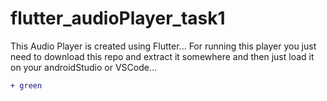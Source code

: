 # flutter_audioPlayer_task1
This Audio Player is created using Flutter...
For running this player you just need to download this repo and extract it somewhere and then just load it on your androidStudio or VSCode...
```diff
+ green
```
